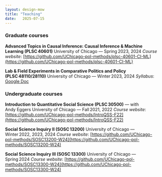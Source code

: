 ```yaml
---
layout: design-mow
title: "Teaching"
date:   2025-07-15
---
```


### Graduate courses

**Advanced Topics in Causal Inference: Causal Inference & Machine Learning (PLSC 40601)**
University of Chicago — Spring 2023, 2024
*Course website*: [https://github.com/UChicago-pol-methods/plsc-40601-CI-ML](https://github.com/UChicago-pol-methods/plsc-40601-CI-ML)

**Lab & Field Experiments in Comparative Politics and Policy (PLSC 48110/28110)**
University of Chicago — Winter 2023, 2024
*Syllabus*: [Google Doc](https://docs.google.com/document/d/1rP35xUjv5yG_3O_kjvSFSWJbrn52myI_LdM4LQRM4iA/edit?usp=sharing)

### Undergraduate courses

**Introduction to Quantitative Social Science (PLSC 30500)** — with Andy Eggers
University of Chicago — Fall 2021, 2022
*Course website*: [https://github.com/UChicago-pol-methods/IntroQSS-F22](https://github.com/UChicago-pol-methods/IntroQSS-F22)

**Social Science Inquiry II (SOSC 13200)**
University of Chicago — Winter 2022, 2023, 2024
*Course website*: [https://github.com/UChicago-pol-methods/SOSC13200-W24](https://github.com/UChicago-pol-methods/SOSC13200-W24)

**Social Science Inquiry III (SOSC 13300)**
University of Chicago — Spring 2024
*Course website*: [https://github.com/UChicago-pol-methods/SOSC13300-W24](https://github.com/UChicago-pol-methods/SOSC13300-W24)

